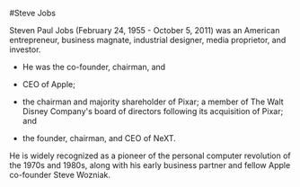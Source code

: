 #Steve Jobs

Steven Paul Jobs (February 24, 1955 - October 5, 2011) was an American entrepreneur, business magnate, industrial designer, media proprietor, and investor. 

* He was the co-founder, chairman, and 

* CEO of Apple; 

* the chairman and majority shareholder of Pixar; a member of The Walt Disney Company's board of directors following its acquisition of Pixar; and 

* the founder, chairman, and CEO of NeXT. 

He is widely recognized as a pioneer of the personal computer revolution of the 1970s and 1980s, along with his early business partner and fellow Apple co-founder Steve Wozniak.